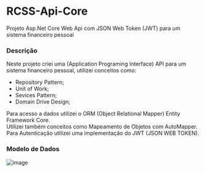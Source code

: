 # RCSS-Api-Core
Projeto Asp.Net Core Web Api com JSON Web Token (JWT) para um sistema financeiro pessoal


### Descrição
Neste projeto criei uma (Application Programing Interface) API para um sistema financeiro pessoal, utilizei conceitos como:

- Repository Pattern; 
- Unit of Work;
- Sevices Pattern;
- Domain Drive Design;

Para acesso a dados utilizei o ORM (Object Relational Mapper) Entity Framework Core.  
Utilizei também conceitos como Mapeamento de Objetos com AutoMapper.  
Para Autenticação utilizei uma implementação do JWT (JSON WEB TOKEN).  

### Modelo de Dados

![image](https://user-images.githubusercontent.com/30643035/75103089-3b9c2680-55cc-11ea-9820-115263c350ba.png)

 
